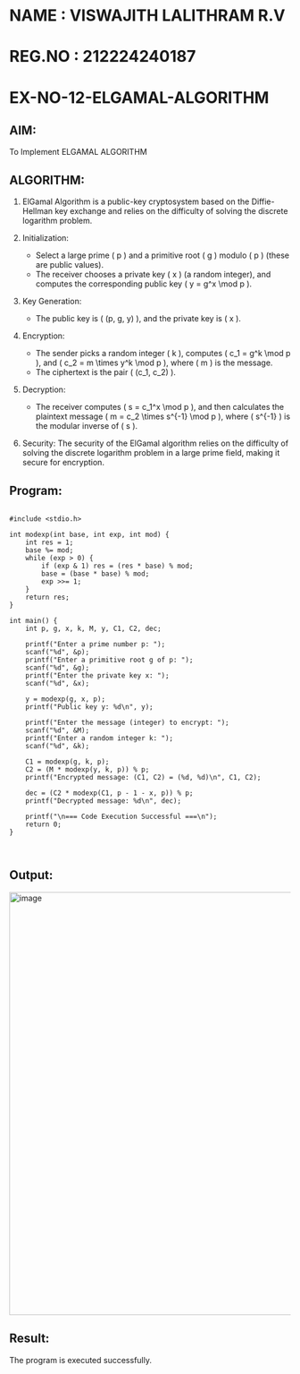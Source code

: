 # NAME : VISWAJITH LALITHRAM R.V

# REG.NO : 212224240187

# EX-NO-12-ELGAMAL-ALGORITHM

## AIM:
To Implement ELGAMAL ALGORITHM

## ALGORITHM:

1. ElGamal Algorithm is a public-key cryptosystem based on the Diffie-Hellman key exchange and relies on the difficulty of solving the discrete logarithm problem.

2. Initialization:
   - Select a large prime \( p \) and a primitive root \( g \) modulo \( p \) (these are public values).
   - The receiver chooses a private key \( x \) (a random integer), and computes the corresponding public key \( y = g^x \mod p \).

3. Key Generation:
   - The public key is \( (p, g, y) \), and the private key is \( x \).

4. Encryption:
   - The sender picks a random integer \( k \), computes \( c_1 = g^k \mod p \), and \( c_2 = m \times y^k \mod p \), where \( m \) is the message.
   - The ciphertext is the pair \( (c_1, c_2) \).

5. Decryption:
   - The receiver computes \( s = c_1^x \mod p \), and then calculates the plaintext message \( m = c_2 \times s^{-1} \mod p \), where \( s^{-1} \) is the modular inverse of \( s \).

6. Security: The security of the ElGamal algorithm relies on the difficulty of solving the discrete logarithm problem in a large prime field, making it secure for encryption.

## Program:

```

#include <stdio.h>

int modexp(int base, int exp, int mod) {
    int res = 1;
    base %= mod;
    while (exp > 0) {
        if (exp & 1) res = (res * base) % mod;
        base = (base * base) % mod;
        exp >>= 1;
    }
    return res;
}

int main() {
    int p, g, x, k, M, y, C1, C2, dec;
    
    printf("Enter a prime number p: ");
    scanf("%d", &p);
    printf("Enter a primitive root g of p: ");
    scanf("%d", &g);
    printf("Enter the private key x: ");
    scanf("%d", &x);
    
    y = modexp(g, x, p);
    printf("Public key y: %d\n", y);
    
    printf("Enter the message (integer) to encrypt: ");
    scanf("%d", &M);
    printf("Enter a random integer k: ");
    scanf("%d", &k);
    
    C1 = modexp(g, k, p);
    C2 = (M * modexp(y, k, p)) % p;
    printf("Encrypted message: (C1, C2) = (%d, %d)\n", C1, C2);
    
    dec = (C2 * modexp(C1, p - 1 - x, p)) % p;
    printf("Decrypted message: %d\n", dec);
    
    printf("\n=== Code Execution Successful ===\n");
    return 0;
}



```

## Output:


<img width="1260" height="756" alt="image" src="https://github.com/user-attachments/assets/d6590988-99b5-4de6-90f9-09409b5864bf" />





## Result:
The program is executed successfully.
